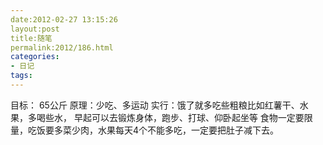 ```yaml
---
date:2012-02-27 13:15:26
layout:post
title:随笔
permalink:2012/186.html
categories:
- 日记
tags:
---
```



目标： 65公斤
原理：少吃、多运动
实行：饿了就多吃些粗粮比如红薯干、水果，多喝些水， 早起可以去锻炼身体，跑步、打球、仰卧起坐等
     食物一定要限量，吃饭要多菜少肉，水果每天4个不能多吃，一定要把肚子减下去。

